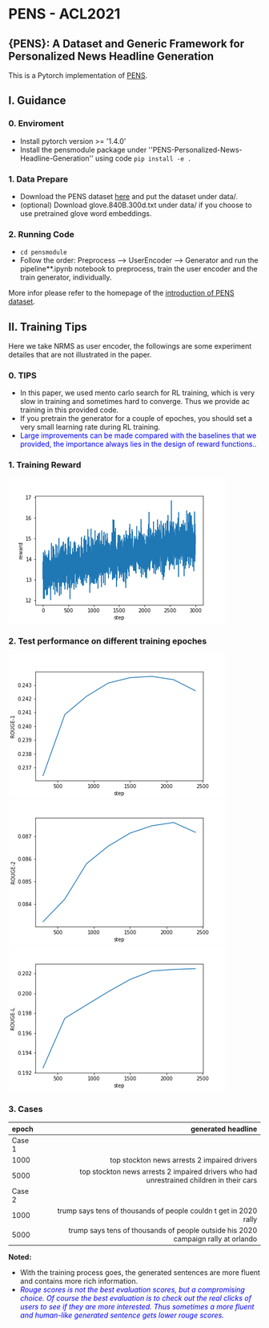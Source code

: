 # PENS - ACL2021
## {PENS}: A Dataset and Generic Framework for Personalized News Headline Generation
This is a Pytorch implementation of [PENS](https://www.microsoft.com/en-us/research/uploads/prod/2021/06/ACL2021_PENS_Camera_Ready_1862_Paper.pdf). 

## I. Guidance

### 0. Enviroment
- Install pytorch version >= '1.4.0'
- Install the pensmodule package under ''PENS-Personalized-News-Headline-Generation'' using code ``` pip install -e . ```

### 1. Data Prepare
- Download the PENS dataset [here](https://msnews.github.io/pens.html) and put the dataset under data/.
- (optional) Download glove.840B.300d.txt under data/ if you choose to use pretrained glove word embeddings.

### 2. Running Code
- ```cd pensmodule ```
- Follow the order: Preprocess --> UserEncoder --> Generator and run the pipeline**.ipynb notebook to preprocess, train the user encoder and the train generator, individually.


More infor please refer to the homepage of the [introduction of PENS dataset](https://msnews.github.io/pens.html).

## II. Training Tips

Here we take NRMS as user encoder, the followings are some experiment detailes that are not illustrated in the paper.

### 0. TIPS
- In this paper, we used mento carlo search for RL training, which is very slow in training and sometimes hard to converge. Thus we provide ac training in this provided code.
- If you pretrain the generator for a couple of epoches, you should set a very small learning rate during RL training.
- <span style="color:blue">Large improvements can be made compared with the baselines that we provided, the importance always lies in the design of reward functions.</span>. 


### 1. Training Reward
![image info](./docs/reward.png)

### 2. Test performance on different training epoches
![image info](./docs/rouge1.png)
![image info](./docs/rouge2.png)
![image info](./docs/rougel.png)


### 3. Cases
| epoch | generated headline | 
| :-----| ----: |
| Case 1 |  | 
| 1000 | top stockton news arrests 2 impaired drivers | 
| 5000 | top stockton news arrests 2 impaired drivers who had unrestrained children in their cars | 
| Case 2 |  | 
| 1000 | trump says tens of thousands of people couldn t get in 2020 rally | 
| 5000 | trump says tens of thousands of people outside his 2020 campaign rally at orlando | 

**Noted:**
- With the training process goes, the generated sentences are more fluent and contains more rich information.
- <span style="color:blue"> *Rouge scores is not the best evaluation scores, but a compromising choice. Of course the best evaluation is to check out the real clicks of users to see if they are more interested. Thus sometimes a more fluent and human-like generated sentence gets lower rouge scores.*</span>


